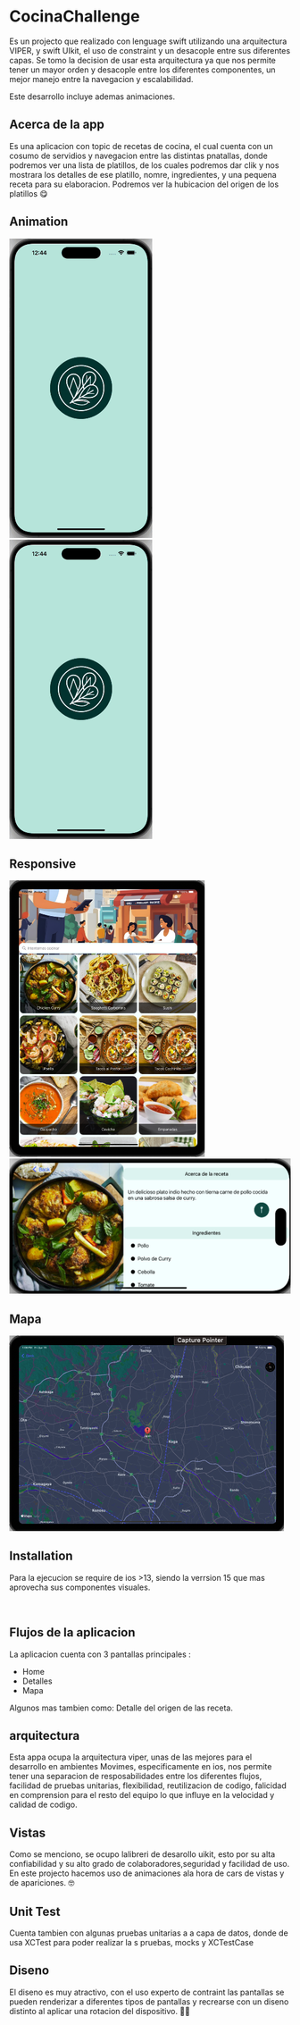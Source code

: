     
# CocinaChallenge

Es un projecto que realizado con lenguage swift utilizando una arquitectura VIPER, y swift UIkit, el uso de constraint y un desacople entre sus diferentes capas. 
Se tomo la decision de usar esta arquitectura ya que nos permite tener un mayor orden y desacople entre los diferentes componentes, un mejor manejo entre la 
navegacion y escalabilidad.

Este desarrollo incluye ademas animaciones.

## Acerca de la app
Es una aplicacion con topic de recetas de cocina, el cual cuenta con un cosumo de servidios y navegacion entre las distintas pnatallas, donde podremos ver una 
lista de platillos, de los cuales podremos dar clik y nos mostrara los detalles de ese platillo, nomre, ingredientes, y una pequena receta para su elaboracion. 
Podremos ver la hubicacion del origen de los platillos 😋

## Animation

![myfile](https://raw.githubusercontent.com/williambran/CocinaChallenge/main/SplashHome.gif)
![myfile](https://raw.githubusercontent.com/williambran/CocinaChallenge/main/SplashHome.gif)


## Responsive
![myfile](https://raw.githubusercontent.com/williambran/CocinaChallenge/main/ipad_portain.png)
![myfile](https://raw.githubusercontent.com/williambran/CocinaChallenge/main/iphone.png)


## Mapa
![myfile](https://raw.githubusercontent.com/williambran/CocinaChallenge/main/ipad_map.png)






## Installation

Para la ejecucion se require de ios >13, siendo la verrsion 15 que mas aprovecha sus componentes visuales.

```bash
 
```
    
## Flujos de la aplicacion
La aplicacion cuenta con 3 pantallas principales :

+ Home
+ Detalles
+ Mapa

Algunos mas tambien como: Detalle del origen de las receta.


## arquitectura

Esta appa ocupa la arquitectura viper, unas de las mejores para el desarrollo en ambientes Movimes, especificamente en ios, nos permite tener una separacion de 
resposabilidades entre los diferentes flujos, facilidad de pruebas unitarias, flexibilidad, reutilizacion de codigo, falicidad en comprension para el resto del 
equipo lo que influye en la velocidad y calidad de codigo.


## Vistas
Como se menciono, se ocupo lalibreri de desarollo uikit, esto por su alta confiabilidad y su alto grado de colaboradores,seguridad y facilidad de uso. En este 
projecto hacemos uso de animaciones ala hora de cars de vistas y de apariciones. 🤓


## Unit Test
Cuenta tambien con algunas pruebas unitarias a a capa de datos, donde de usa XCTest para poder realizar la s pruebas, mocks y XCTestCase


## Diseno
El diseno es muy atractivo, con el uso experto de contraint las pantallas se pueden renderizar a diferentes tipos de pantallas y recrearse con un diseno distinto 
al aplicar una rotacion del dispositivo.
👯‍♀️ 



